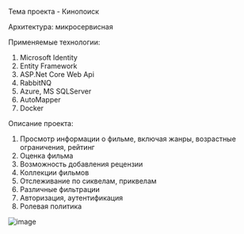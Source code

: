 Тема проекта - Кинопоиск

Архитектура: микросервисная

Применяемые технологии:
1. Microsoft Identity
2. Entity Framework
3. ASP.Net Core Web Api
4. RabbitNQ
5. Azure, MS SQLServer
6. AutoMapper
7. Docker

Описание проекта: 

1. Просмотр информации о фильме, включая жанры, возрастные ограничения, рейтинг
2. Оценка фильма
3. Возможность добавления рецензии
4. Коллекции фильмов
5. Отслеживание по сиквелам, приквелам
6. Различные фильтрации
7. Авторизация, аутентификация
8. Ролевая политика 

![image](https://github.com/mebry/Movie-search-Modsen/assets/100085180/ed5eca73-3830-4f12-804f-5d5f283737c7)
